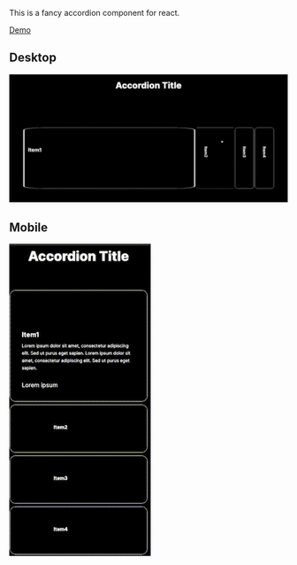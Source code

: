 This is a fancy accordion component for react.

[Demo](https://fancy-accordion.vercel.app/)

## Desktop

![Fancy accordion Desktop gif](https://github.com/gajda-w/fancy-accordion/blob/main/public/fancy-accordion-desktop.gif)

## Mobile

![Fancy accordion Mobile gif](https://github.com/gajda-w/fancy-accordion/blob/main/public/fancy-accordion-mobile.gif)

